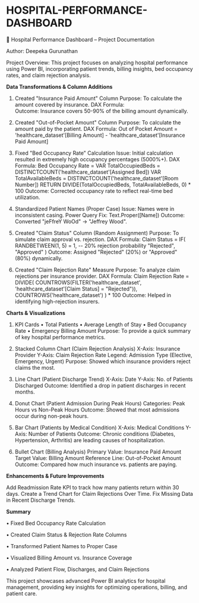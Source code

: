 # HOSPITAL-PERFORMANCE-DASHBOARD
 
🏥 Hospital Performance Dashboard – Project Documentation

Author: Deepeka Gurunathan

Project Overview: This project focuses on analyzing hospital performance using Power BI, incorporating patient trends, billing insights, bed occupancy rates, and claim rejection analysis.

**Data Transformations & Column Additions**

1. Created "Insurance Paid Amount" Column
Purpose: To calculate the amount covered by insurance.
DAX Formula:  
 Outcome: Insurance covers 50-90% of the billing amount dynamically.

2. Created "Out-of-Pocket Amount" Column
Purpose: To calculate the amount paid by the patient.
DAX Formula:
Out of Pocket Amount = 'healthcare_dataset'[Billing Amount] - 'healthcare_dataset'[Insurance Paid Amount]

3. Fixed "Bed Occupancy Rate" Calculation
Issue: Initial calculation resulted in extremely high occupancy percentages (5000%+).
DAX Formula: Bed Occupancy Rate = 
VAR TotalOccupiedBeds = DISTINCTCOUNT('healthcare_dataset'[Assigned Bed])
VAR TotalAvailableBeds = DISTINCTCOUNT('healthcare_dataset'[Room Number])
RETURN DIVIDE(TotalOccupiedBeds, TotalAvailableBeds, 0) * 100
Outcome: Corrected occupancy rate to reflect real-time bed utilization.

4. Standardized Patient Names (Proper Case)
Issue: Names were in inconsistent casing.
Power Query Fix: Text.Proper([Name])
Outcome: Converted "jeFfreY WoOd" → "Jeffrey Wood".

5. Created "Claim Status" Column (Random Assignment)
Purpose: To simulate claim approval vs. rejection.
DAX Formula:
Claim Status = 
IF(
    RANDBETWEEN(1, 5) = 1,  -- 20% rejection probability
    "Rejected",
    "Approved"
)
Outcome: Assigned "Rejected" (20%) or "Approved" (80%) dynamically.

6. Created "Claim Rejection Rate" Measure
   Purpose: To analyze claim rejections per insurance provider.
DAX Formula:
Claim Rejection Rate = 
DIVIDE(
    COUNTROWS(FILTER('healthcare_dataset', 'healthcare_dataset'[Claim Status] = "Rejected")),
    COUNTROWS('healthcare_dataset')
) * 100
Outcome: Helped in identifying high-rejection insurers.

**Charts & Visualizations**
1. KPI Cards
•	Total Patients
•	Average Length of Stay
•	Bed Occupancy Rate
•	Emergency Billing Amount
Purpose: To provide a quick summary of key hospital performance metrics.

2. Stacked Column Chart (Claim Rejection Analysis)
X-Axis: Insurance Provider
Y-Axis: Claim Rejection Rate
Legend: Admission Type (Elective, Emergency, Urgent)
Purpose: Showed which insurance providers reject claims the most.

3. Line Chart (Patient Discharge Trend)
X-Axis: Date
Y-Axis: No. of Patients Discharged
Outcome: Identified a drop in patient discharges in recent months.

4. Donut Chart (Patient Admission During Peak Hours)
Categories: Peak Hours vs Non-Peak Hours
Outcome: Showed that most admissions occur during non-peak hours.

5. Bar Chart (Patients by Medical Condition)
X-Axis: Medical Conditions
Y-Axis: Number of Patients
Outcome: Chronic conditions (Diabetes, Hypertension, Arthritis) are leading causes of hospitalization.

6. Bullet Chart (Billing Analysis)
Primary Value: Insurance Paid Amount
Target Value: Billing Amount
Reference Line: Out-of-Pocket Amount
Outcome: Compared how much insurance vs. patients are paying.

**Enhancements & Future Improvements**

Add Readmission Rate KPI to track how many patients return within 30 days.
Create a Trend Chart for Claim Rejections Over Time.
Fix Missing Data in Recent Discharge Trends.

**Summary**

•	Fixed Bed Occupancy Rate Calculation

•	Created Claim Status & Rejection Rate Columns

•	Transformed Patient Names to Proper Case

•	Visualized Billing Amount vs. Insurance Coverage

•	Analyzed Patient Flow, Discharges, and Claim Rejections

This project showcases advanced Power BI analytics for hospital management, providing key insights for optimizing operations, billing, and patient care.

